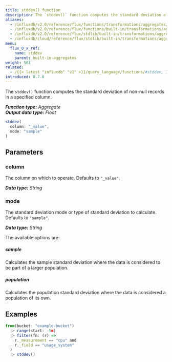 ```yaml
---
title: stddev() function
description: The `stddev()` function computes the standard deviation of non-null records in a specified column.
aliases:
  - /influxdb/v2.0/reference/flux/functions/transformations/aggregates/stddev
  - /influxdb/v2.0/reference/flux/functions/built-in/transformations/aggregates/stddev/
  - /influxdb/v2.0/reference/flux/stdlib/built-in/transformations/aggregates/stddev/
  - /influxdb/cloud/reference/flux/stdlib/built-in/transformations/aggregates/stddev/
menu:
  flux_0_x_ref:
    name: stddev
    parent: built-in-aggregates
weight: 501
related:
  - /{{< latest "influxdb" "v1" >}}/query_language/functions/#stddev, InfluxQL – STDDEV()
introduced: 0.7.0
---
```


The `stddev()` function computes the standard deviation of non-null records in a specified column.

_**Function type:** Aggregate_  
_**Output data type:** Float_

```js
stddev(
  column: "_value",
  mode: "sample"
)
```

## Parameters

### column
The column on which to operate.
Defaults to `"_value"`.

_**Data type:** String_

### mode
The standard deviation mode or type of standard deviation to calculate.
Defaults to `"sample"`.

_**Data type:** String_

The available options are:

##### sample
Calculates the sample standard deviation where the data is considered to be part of a larger population.

##### population
Calculates the population standard deviation where the data is considered a population of its own.

## Examples
```js
from(bucket: "example-bucket")
  |> range(start: -5m)
  |> filter(fn: (r) =>
    r._measurement == "cpu" and
    r._field == "usage_system"
  )
  |> stddev()
```
